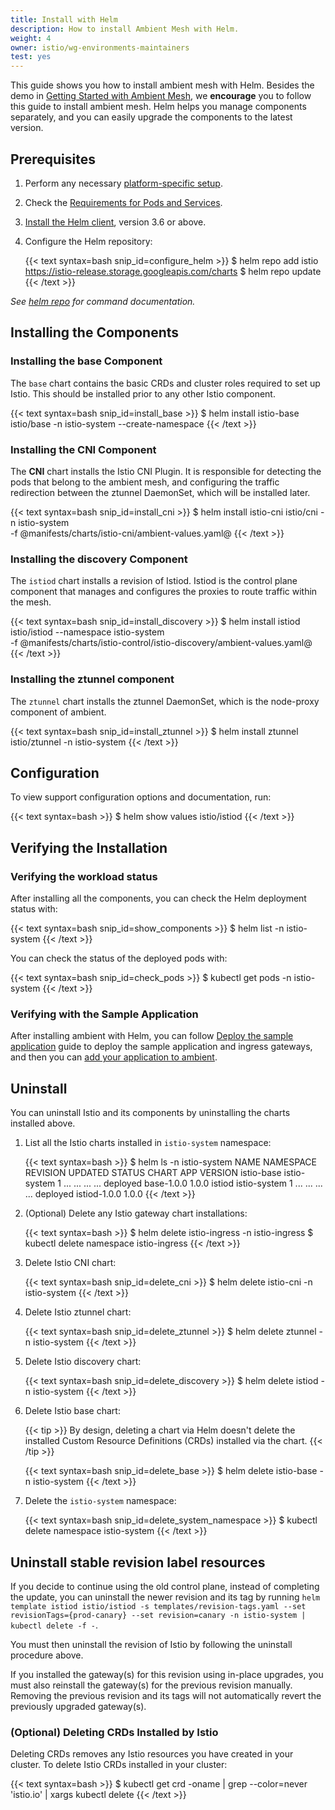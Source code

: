 ```yaml
---
title: Install with Helm
description: How to install Ambient Mesh with Helm.
weight: 4
owner: istio/wg-environments-maintainers
test: yes
---
```


This guide shows you how to install ambient mesh with Helm.
Besides the demo in [Getting Started with Ambient Mesh](/docs/ops/ambient/getting-started/),
we **encourage** you to follow this guide to install ambient mesh.
Helm helps you manage components separately, and you can easily upgrade the components to the latest version.

## Prerequisites

1. Perform any necessary [platform-specific setup](/docs/setup/platform-setup/).

1. Check the [Requirements for Pods and Services](/docs/ops/deployment/requirements/).

1. [Install the Helm client](https://helm.sh/docs/intro/install/), version 3.6 or above.

1. Configure the Helm repository:

    {{< text syntax=bash snip_id=configure_helm >}}
    $ helm repo add istio https://istio-release.storage.googleapis.com/charts
    $ helm repo update
    {{< /text >}}

*See [helm repo](https://helm.sh/docs/helm/helm_repo/) for command documentation.*

## Installing the Components

### Installing the base Component

The `base` chart contains the basic CRDs and cluster roles required to set up Istio.
This should be installed prior to any other Istio component.

{{< text syntax=bash snip_id=install_base >}}
$ helm install istio-base istio/base -n istio-system --create-namespace
{{< /text >}}

### Installing the CNI Component

The **CNI** chart installs the Istio CNI Plugin. It is responsible for detecting the pods that belong to the ambient mesh,
and configuring the traffic redirection between the ztunnel DaemonSet, which will be installed later.

{{< text syntax=bash snip_id=install_cni >}}
$ helm install istio-cni istio/cni -n istio-system \
  -f @manifests/charts/istio-cni/ambient-values.yaml@
{{< /text >}}

### Installing the discovery Component

The `istiod` chart installs a revision of Istiod. Istiod is the control plane component that manages and
configures the proxies to route traffic within the mesh.

{{< text syntax=bash snip_id=install_discovery >}}
$ helm install istiod istio/istiod --namespace istio-system \
  -f @manifests/charts/istio-control/istio-discovery/ambient-values.yaml@
{{< /text >}}

### Installing the ztunnel component

The `ztunnel` chart installs the ztunnel DaemonSet, which is the node-proxy component of ambient.

{{< text syntax=bash snip_id=install_ztunnel >}}
$ helm install ztunnel istio/ztunnel -n istio-system
{{< /text >}}

## Configuration

To view support configuration options and documentation, run:

{{< text syntax=bash >}}
$ helm show values istio/istiod
{{< /text >}}

## Verifying the Installation

### Verifying the workload status

After installing all the components, you can check the Helm deployment status with:

{{< text syntax=bash snip_id=show_components >}}
$ helm list -n istio-system
{{< /text >}}

You can check the status of the deployed pods with:

{{< text syntax=bash snip_id=check_pods >}}
$ kubectl get pods -n istio-system
{{< /text >}}

### Verifying with the Sample Application

After installing ambient with Helm, you can follow
[Deploy the sample application](/docs/ops/ambient/getting-started/#bookinfo)
guide to deploy the sample application and ingress gateways, and then you can
[add your application to ambient](/docs/ops/ambient/getting-started/#addtoambient).

## Uninstall

You can uninstall Istio and its components by uninstalling the charts
installed above.

1. List all the Istio charts installed in `istio-system` namespace:

    {{< text syntax=bash >}}
    $ helm ls -n istio-system
    NAME       NAMESPACE    REVISION UPDATED         STATUS   CHART        APP VERSION
    istio-base istio-system 1        ... ... ... ... deployed base-1.0.0   1.0.0
    istiod     istio-system 1        ... ... ... ... deployed istiod-1.0.0 1.0.0
    {{< /text >}}

1. (Optional) Delete any Istio gateway chart installations:

    {{< text syntax=bash >}}
    $ helm delete istio-ingress -n istio-ingress
    $ kubectl delete namespace istio-ingress
    {{< /text >}}

1. Delete Istio CNI chart:

    {{< text syntax=bash snip_id=delete_cni >}}
    $ helm delete istio-cni -n istio-system
    {{< /text >}}

1. Delete Istio ztunnel chart:

    {{< text syntax=bash snip_id=delete_ztunnel >}}
    $ helm delete ztunnel -n istio-system
    {{< /text >}}

1. Delete Istio discovery chart:

    {{< text syntax=bash snip_id=delete_discovery >}}
    $ helm delete istiod -n istio-system
    {{< /text >}}

1. Delete Istio base chart:

    {{< tip >}}
    By design, deleting a chart via Helm doesn't delete the installed Custom
    Resource Definitions (CRDs) installed via the chart.
    {{< /tip >}}

    {{< text syntax=bash snip_id=delete_base >}}
    $ helm delete istio-base -n istio-system
    {{< /text >}}

1. Delete the `istio-system` namespace:

    {{< text syntax=bash snip_id=delete_system_namespace >}}
    $ kubectl delete namespace istio-system
    {{< /text >}}

## Uninstall stable revision label resources

If you decide to continue using the old control plane, instead of completing the update,
you can uninstall the newer revision and its tag by running
`helm template istiod istio/istiod -s templates/revision-tags.yaml --set revisionTags={prod-canary} --set revision=canary -n istio-system | kubectl delete -f -`.

You must then uninstall the revision of Istio by following the uninstall procedure above.

If you installed the gateway(s) for this revision using in-place upgrades, you must also reinstall the gateway(s) for the previous revision manually.
Removing the previous revision and its tags will not automatically revert the previously upgraded gateway(s).

### (Optional) Deleting CRDs Installed by Istio

Deleting CRDs removes any Istio resources you have created in your cluster.
To delete Istio CRDs installed in your cluster:

{{< text syntax=bash >}}
$ kubectl get crd -oname | grep --color=never 'istio.io' | xargs kubectl delete
{{< /text >}}
